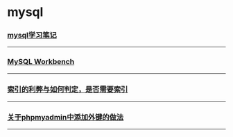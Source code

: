 mysql
=====

### [mysql学习笔记](note)

---

### [MySQL Workbench](mysql-workbench)

---

### [索引的利弊与如何判定，是否需要索引](dbi)

---

### [关于phpmyadmin中添加外键的做法](phpmyadmin-fk)

---

